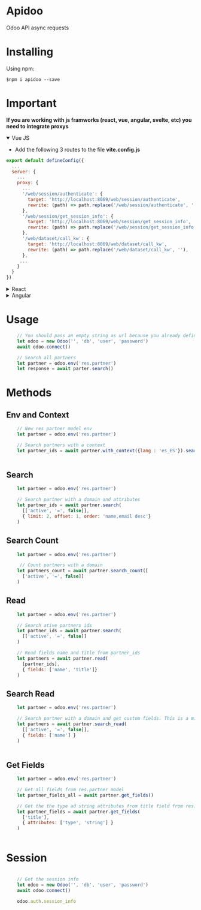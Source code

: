 # Apidoo

Odoo API async requests

# Installing

Using npm:
```shell
$npm i apidoo --save
```
# Important
**If you are working with js framworks (react, vue, angular, svelte, etc) you need to integrate proxys**
<details markdown='1' open>
<summary>Vue JS</summary>

- Add the following 3 routes to the file **vite.config.js**

```javascript
export default defineConfig({
  ...
  server: {
    ...
    proxy: {
      ...
      '/web/session/authenticate': {
        target: 'http://localhost:8069/web/session/authenticate',
        rewrite: (path) => path.replace('/web/session/authenticate', ''),
      },
      '/web/session/get_session_info': {
        target: 'http://localhost:8069/web/session/get_session_info',
        rewrite: (path) => path.replace('/web/session/get_session_info', ''),
      },
      '/web/dataset/call_kw': {
        target: 'http://localhost:8069/web/dataset/call_kw',
        rewrite: (path) => path.replace('/web/dataset/call_kw', ''),
      },
     ...
    }
  }
})
```
</details>

<details>
<summary>React</summary>

- Install the package http-proxy-middleware (<code>$npm i http-proxy-middleware</code>)
- Create the file **setupProxy.js** inside src/ folder
- Restart the server

```javascript
const { createProxyMiddleware } = require('http-proxy-middleware');

const session_info = {
    target: 'http://localhost:8069',
    changeOrigin: true
}
const authenticate = {
    target: 'http://localhost:8069',
    changeOrigin: true
}
const call_kw = {
    target: 'http://localhost:8069',
    changeOrigin: true
}

module.exports = function(app) {
  app.use(
    '/web/session/get_session_info',
    createProxyMiddleware(session_info)
  );

  app.use(
    '/web/session/authenticate',
    createProxyMiddleware(session_info)
  );
  app.use(
    '/web/dataset/call_kw', 
    createProxyMiddleware(call_kw)
  );
};
```
</details>

</details>

<details>
<summary>Angular</summary>

- WIP

</details>

# Usage

```javascript
    // You should pass an empty string as url because you already define the url in the proxy configuration
    let odoo = new Odoo('', 'db', 'user', 'password')
    await odoo.connect()

    // Search all partners
    let partner = odoo.env('res.partner')
    let response = await parter.search()
```
# Methods

## Env and Context
```javascript
    // New res partner model env
    let partner = odoo.env('res.partner')

    // Search partners with a context
    let partner_ids = await partner.with_context({lang : 'es_ES'}).search()
    
```

## Search 

```javascript
    let partner = odoo.env('res.partner')

    // Search partner with a domain and attributes
    let partner_ids = await partner.search(
      [['active', '=', false]], 
      { limit: 2, offset: 1, order: 'name,email desc'}
    )

```

## Search Count

```javascript
    let partner = odoo.env('res.partner')

     // Count partners with a domain
    let partners_count = await partner.search_count([
      ['active', '=', false]]
    )

```
## Read

```javascript
    let partner = odoo.env('res.partner')

    // Search ative partners ids
    let partner_ids = await partner.search(
      [['active', '=', false]]
    )

    // Read fields name and title from partner_ids
    let partners = await partner.read(
      [partner_ids],
      { fields: ['name', 'title']}
    )

```

## Search Read

```javascript
    let partner = odoo.env('res.partner')

    // Search partner with a domain and get custom fields. This is a mix from Search and Read
    let partners = await partner.search_read(
      [['active', '=', false]], 
      { fields: ['name'] }
    )
  
```

## Get Fields

```javascript
    let partner = odoo.env('res.partner')

    // Get all fields from res.partner model
    let partner_fields_all = await partner.get_fields()

    // Get the the type ad string attributes from title field from res.partner model 
    let partner_fields = await partner.get_fields(
      ['title'],
      { attributes: ['type', 'string'] }
    )
   
```

# Session

```javascript

    // Get the session info
    let odoo = new Odoo('', 'db', 'user', 'password')
    await odoo.connect()

    odoo.auth.session_info

```
